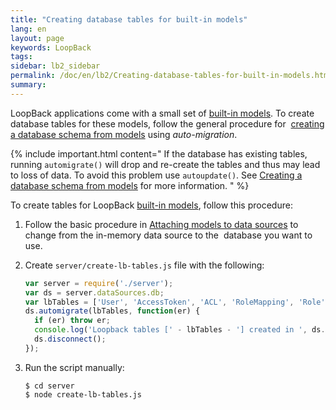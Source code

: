```yaml
---
title: "Creating database tables for built-in models"
lang: en
layout: page
keywords: LoopBack
tags:
sidebar: lb2_sidebar
permalink: /doc/en/lb2/Creating-database-tables-for-built-in-models.html
summary:
---
```


LoopBack applications come with a small set of [built-in models](/doc/{{page.lang}}/lb2/Using-built-in-models.html).
To create database tables for these models, follow the general procedure for 
[creating a database schema from models](/doc/{{page.lang}}/lb2/Creating-a-database-schema-from-models.html) using _auto-migration_.

{% include important.html content="
If the database has existing tables, running `automigrate()` will drop and re-create the tables and thus may lead to loss of data.
To avoid this problem use `autoupdate()`.
See [Creating a database schema from models](Creating-a-database-schema-from-models.html) for more information.
" %}

To create tables for LoopBack [built-in models](/doc/{{page.lang}}/lb2/Using-built-in-models.html), follow this procedure:

1.  Follow the basic procedure in [Attaching models to data sources](/doc/{{page.lang}}/lb2/Attaching-models-to-data-sources.html)
    to change from the in-memory data source to the  database you want to use.

2.  Create `server/create-lb-tables.js` file with the following:

    ```javascript
    var server = require('./server');
    var ds = server.dataSources.db;
    var lbTables = ['User', 'AccessToken', 'ACL', 'RoleMapping', 'Role'];
    ds.automigrate(lbTables, function(er) {
      if (er) throw er;
      console.log('Loopback tables [' - lbTables - '] created in ', ds.adapter.name);
      ds.disconnect();
    });
    ```

3.  Run the script manually:

    ```shell
    $ cd server
    $ node create-lb-tables.js
    ```
